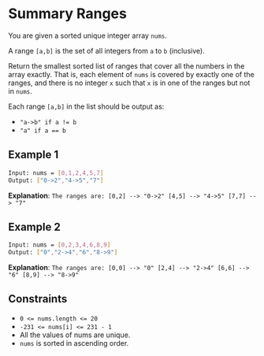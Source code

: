 # Summary Ranges

You are given a sorted unique integer array `nums`.

A range `[a,b]` is the set of all integers from `a` to `b` (inclusive).

Return the smallest sorted list of ranges that cover all the numbers in the array exactly. That is, each element of `nums` is covered by exactly one of the ranges, and there is no integer `x` such that `x` is in one of the ranges but not in `nums`.

Each range `[a,b]` in the list should be output as:

- `"a->b" if a != b`
- `"a" if a == b`

## Example 1

```bash
Input: nums = [0,1,2,4,5,7]
Output: ["0->2","4->5","7"]
```

**Explanation**: `The ranges are:
[0,2] --> "0->2"
[4,5] --> "4->5"
[7,7] --> "7"`

## Example 2

```bash
Input: nums = [0,2,3,4,6,8,9]
Output: ["0","2->4","6","8->9"]
```

**Explanation**: `The ranges are:
[0,0] --> "0"
[2,4] --> "2->4"
[6,6] --> "6"
[8,9] --> "8->9"`

## Constraints

- `0 <= nums.length <= 20`
- `-231 <= nums[i] <= 231 - 1`
- All the values of nums are unique.
- `nums` is sorted in ascending order.
